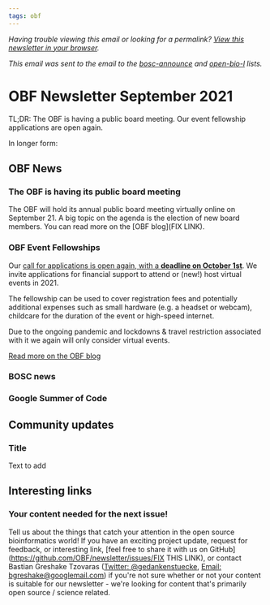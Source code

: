 ```yaml
---
tags: obf
---
```


_Having trouble viewing this email or looking for a permalink? [View this newsletter in your browser](https://github.com/OBF/newsletter/blob/master/newsletters/2021-09.md)._

_This email was sent to the email to the [bosc-announce](http://mailman.open-bio.org/mailman/listinfo/bosc-announce/) and [open-bio-l](http://mailman.open-bio.org/mailman/listinfo/open-bio-l/) lists._

# OBF Newsletter September 2021

TL;DR: The OBF is having a public board meeting. Our event fellowship applications are open again.

In longer form:

## OBF News

### The OBF is having its public board meeting

The OBF will hold its annual public board meeting virtually online on September 21. A big topic on the agenda is the election of new board members. You can read more on the [OBF blog](FIX LINK).


### OBF Event Fellowships

Our [call for applications is open again, with a **deadline on October 1st**](https://www.open-bio.org/event-awards/). We invite applications for financial support to attend or (new!) host virtual events in 2021.

The fellowship can be used to cover registration fees and potentially additional expenses such as small hardware (e.g. a headset or webcam), childcare for the duration of the event or high-speed internet.

Due to the ongoing pandemic and lockdowns & travel restriction associated with it we again will only consider virtual events.

[Read more on the OBF blog](https://www.open-bio.org/2021/08/18/obf-event-fellowship-second-call-2021/)

### BOSC news

### Google Summer of Code

## Community updates

### Title

Text to add

## Interesting links



### Your content needed for the next issue!

Tell us about the things that catch your attention in the open source bioinformatics world! If you have an exciting project update, request for feedback, or interesting link, [feel free to share it with us on GitHub](https://github.com/OBF/newsletter/issues/FIX THIS LINK), or contact Bastian Greshake Tzovaras ([Twitter: @gedankenstuecke](https://twitter.com/gedankenstuecke), [Email: bgreshake@googlemail.com](mailto:bgreshake@googlemail.com)) if you're not sure whether or not your content is suitable for our newsletter - we're looking for content that's primarily open source / science related.
